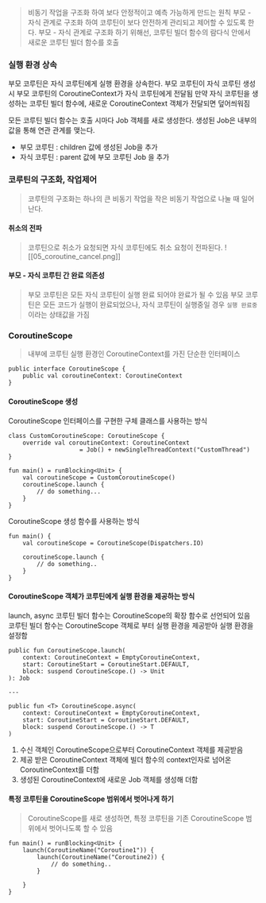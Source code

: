 > 비동기 작업을 구조화 하여 보다 안정적이고 예측 가능하게 만드는 원칙
> 부모 - 자식 관계로 구조화 하여 코루틴이 보다 안전하게 관리되고 제어할 수 있도록 한다.
> 부모 - 자식 관계로 구조화 하기 위해선, 코루틴 빌더 함수의 람다식 안에서 새로운 코루틴 빌더 함수를 호출


### 실행 환경 상속

부모 코루틴은 자식 코루틴에게 실행 환경을 상속한다.
부모 코루틴이 자식 코루틴 생성 시 부모 코루틴의 CoroutineContext가 자식 코루틴에게 전달됨
 만약 자식 코루틴을 생성하는 코루틴 빌더 함수에, 새로운 CoroutineContext 객체가 전달되면 덮어씌워짐

모든 코루틴 빌더 함수는 호출 시마다 Job 객체를 새로 생성한다.
생성된 Job은 내부의 값을 통해 연관 관계를 맺는다.
- 부모 코루틴 : children 값에 생성된 Job을 추가
- 자식 코루틴 : parent 값에 부모 코루틴 Job 을 추가 

### 코루틴의 구조화, 작업제어
> 코루틴의 구조화는 하나의 큰 비동기 작업을 작은 비동기 작업으로 나눌 때 일어난다.

#### 취소의 전파 
> 코루틴으로 취소가 요청되면 자식 코루틴에도 취소 요청이 전파된다.
![[05_coroutine_cancel.png]]

#### 부모 - 자식 코루틴 간 완료 의존성 
> 부모 코루틴은 모든 자식 코루틴이 실행 완료 되어야 완료가 될 수 있음
> 부모 코루틴은 모든 코드가 실행이 완료되었으나, 자식 코루틴이 실행중일 경우 `실행 완료중` 이라는 상태값을 가짐


### CoroutineScope 
> 내부에 코루틴 실행 환경인 CoroutineContext를 가진 단순한 인터페이스

```
public interface CoroutineScope {
	public val coroutineContext: CoroutineContext
}
```

#### CoroutineScope 생성 

CoroutineScope 인터페이스를 구현한 구체 클래스를 사용하는 방식
```
class CustomCoroutineScope: CoroutineScope {
	override val coroutineContext: CoroutineContext 
					= Job() + newSingleThreadContext("CustomThread")
}

fun main() = runBlocking<Unit> {
	val coroutineScope = CustomCoroutineScope()
	coroutineScope.launch {
		// do something...
	}
}

```

CoroutineScope 생성 함수를 사용하는 방식 
```
fun main() {
	val coroutineScope = CoroutineScope(Dispatchers.IO)

	coroutineScope.launch {
		// do something..
	}
}
```


#### CoroutineScope 객체가 코루틴에게 실행 환경을 제공하는 방식 

launch, async 코루틴 빌더 함수는 CoroutineScope의 확장 함수로 선언되어 있음
코루틴 빌더 함수는 CoroutineScope 객체로 부터 실행 환경을 제공받아 실행 환경을 설정함

```
public fun CoroutineScope.launch(  
    context: CoroutineContext = EmptyCoroutineContext,  
    start: CoroutineStart = CoroutineStart.DEFAULT,  
    block: suspend CoroutineScope.() -> Unit  
): Job

---

public fun <T> CoroutineScope.async(  
    context: CoroutineContext = EmptyCoroutineContext,  
    start: CoroutineStart = CoroutineStart.DEFAULT,  
    block: suspend CoroutineScope.() -> T  
)
```
1. 수신 객체인 CoroutineScope으로부터 CoroutineContext 객체를 제공받음
2. 제공 받은 CoroutineContext 객체에 빌더 함수의 context인자로 넘어온 CoroutineContext를 더함
3. 생성된 CoroutineContext에 새로운 Job 객체를 생성해 더함

#### 특정 코루틴을 CoroutineScope 범위에서 벗어나게 하기
> CoroutineScope를 새로 생성하면, 특정 코루틴을 기존 CoroutineScope 범위에서 벗어나도록 할 수 있음

```
fun main() = runBlocking<Unit> {
	launch(CoroutineName("Coroutine1")) {
		launch(CoroutineName("Coroutine2)) {
			// do something..
		}
		
	}
}
```